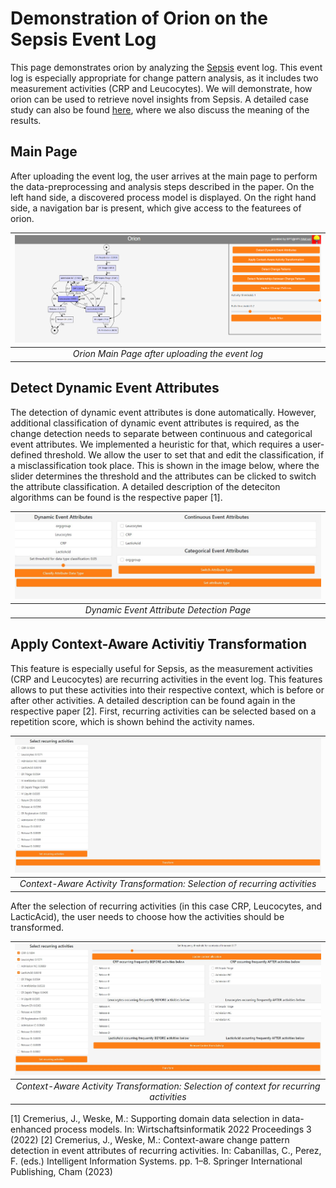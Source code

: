 # Demonstration of Orion on the Sepsis Event Log

This page demonstrates orion by analyzing the [Sepsis](https://data.4tu.nl/articles/dataset/Sepsis_Cases_-_Event_Log/12707639) event log. This event log is especially appropriate for change pattern analysis, as it includes two measurement activities (CRP and Leucocytes). We will demonstrate, how orion can be used to retrieve novel insights from Sepsis. A detailed case study can also be found [here](https://github.com/bptlab/Context-Aware-Change-Pattern-Detection), where we also discuss the meaning of the results.

## Main Page

After uploading the event log, the user arrives at the main page to perform the data-preprocessing and analysis steps described in the paper. On the left hand side, a discovered process model is displayed. On the right hand side, a navigation bar is present, which give access to the featurees of orion.

|![alt text](https://github.com/bptlab/orion/blob/master/Demonstration/Sepsis/Images/landing_page.PNG)|
|:--:| 
| *Orion Main Page after uploading the event log* |

## Detect Dynamic Event Attributes

The detection of dynamic event attributes is done automatically. However, additional classification of dynamic event attributes is required, as the change detection needs to separate between continuous and categorical event attributes. We implemented a heuristic for that, which requires a user-defined threshold. We allow the user to set that and edit the classification, if a misclassification took place. This is shown in the image below, where the slider determines the threshold and the attributes can be clicked to switch the attribute classification. A detailed description of the deteciton algorithms can be found is the respective paper [1].

|![alt text](https://github.com/bptlab/orion/blob/master/Demonstration/Sepsis/Images/Detect_DEA.JPG)|
|:--:| 
| *Dynamic Event Attribute Detection Page* |


## Apply Context-Aware Activitiy Transformation

This feature is especially useful for Sepsis, as the measurement activities (CRP and Leucocytes) are recurring activities in the event log. This features allows to put these activities into their respective context, which is before or after other activities. A detailed description can be found again in the respective paper [2]. First, recurring activities can be selected based on a repetition score, which is shown behind the activity names.

|![alt text](https://github.com/bptlab/orion/blob/master/Demonstration/Sepsis/Images/Context_1.JPG)|
|:--:| 
| *Context-Aware Activity Transformation: Selection of recurring activities* |

After the selection of recurring activities (in this case CRP, Leucocytes, and LacticAcid), the user needs to choose how the activities should be transformed.

|![alt text](https://github.com/bptlab/orion/blob/master/Demonstration/Sepsis/Images/Context_2.JPG)|
|:--:| 
| *Context-Aware Activity Transformation: Selection of context for recurring activities* |




[1] Cremerius, J., Weske, M.: Supporting domain data selection in data-enhanced process models. In: Wirtschaftsinformatik 2022 Proceedings 3 (2022)
[2] Cremerius, J., Weske, M.: Context-aware change pattern detection in event attributes of recurring activities. In: Cabanillas, C., Perez, F. (eds.) Intelligent Information Systems. pp. 1–8. Springer International Publishing, Cham (2023)
